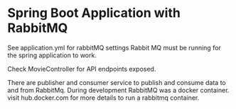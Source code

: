 # Spring Boot Application with RabbitMQ

See application.yml for rabbitMQ settings
Rabbit MQ must be running for the spring application to work.

Check MovieController for API endpoints exposed.

There are publisher and consumer service to publish and consume data to and from RabbitMq.
During development RabbitMQ was a docker container.
visit hub.docker.com for more details to run a rabbitmq container.